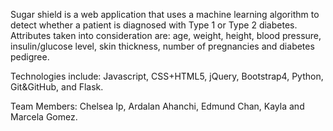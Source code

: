 Sugar shield is a web application that uses a machine learning algorithm to detect whether a patient is diagnosed with Type 1 or Type 2 diabetes. Attributes taken into consideration are: age, weight, height, blood pressure, insulin/glucose level, skin thickness, number of pregnancies and diabetes pedigree.

Technologies include: Javascript, CSS+HTML5, jQuery, Bootstrap4, Python, Git&GitHub, and Flask.

Team Members: Chelsea Ip, Ardalan Ahanchi, Edmund Chan, Kayla and Marcela Gomez.


